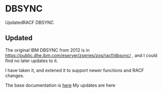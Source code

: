 # DBSYNC
UpdatedRACF DBSYNC

## Updated 

The original IBM DBSYNC from 2012 is in https://public.dhe.ibm.com/eserver/zseries/zos/racf/dbsync/ , and I could find
no later updates to it.

I have taken it, and extened it to support newer functions and RACF changes.

The base documentation is [here](https://public.dhe.ibm.com/eserver/zseries/zos/racf/dbsync/dbsync.doc.txt) 
My updates are here 
